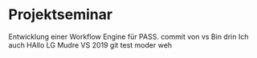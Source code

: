 # Projektseminar
Entwicklung einer Workflow Engine für PASS.
commit von vs
Bin drin
Ich auch
HAllo LG Mudre
VS 2019 git test moder weh